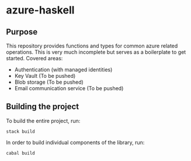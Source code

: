 # azure-haskell

## Purpose

This repository provides functions and types for common azure related
operations. This is very much incomplete but serves as a boilerplate to get
started. Covered areas:
- Authentication (with managed identities)
- Key Vault (To be pushed)
- Blob storage (To be pushed)
- Email communication service (To be pushed)

## Building the project

To build the entire project, run:
```
stack build
```

In order to build individual components of the library, run:
```
cabal build
```
